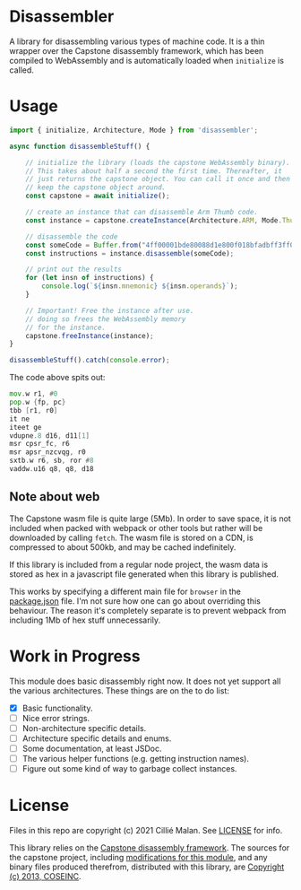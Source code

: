 # Disassembler
A library for disassembling various types of machine code. It is a thin 
wrapper over the Capstone disassembly framework, which has been compiled
to WebAssembly and is automatically loaded when `initialize` is called.

# Usage
```js
import { initialize, Architecture, Mode } from 'disassembler';

async function disassembleStuff() {

    // initialize the library (loads the capstone WebAssembly binary).
    // This takes about half a second the first time. Thereafter, it
    // just returns the capstone object. You can call it once and then
    // keep the capstone object around.
    const capstone = await initialize();

    // create an instance that can disassemble Arm Thumb code.
    const instance = capstone.createInstance(Architecture.ARM, Mode.Thumb);

    // disassemble the code
    const someCode = Buffer.from("4ff00001bde80088d1e800f018bfadbff3ff0b0c86f3008980f3008c4ffa99f6d0ffa201", "hex");
    const instructions = instance.disassemble(someCode);

    // print out the results
    for (let insn of instructions) {
        console.log(`${insn.mnemonic} ${insn.operands}`);
    }

    // Important! Free the instance after use.
    // doing so frees the WebAssembly memory
    // for the instance.
    capstone.freeInstance(instance);
}

disassembleStuff().catch(console.error);
```

The code above spits out:
```asm
mov.w r1, #0
pop.w {fp, pc}
tbb [r1, r0]
it ne
iteet ge
vdupne.8 d16, d11[1]
msr cpsr_fc, r6
msr apsr_nzcvqg, r0
sxtb.w r6, sb, ror #8
vaddw.u16 q8, q8, d18
```

## Note about web
The Capstone wasm file is quite large (5Mb). In order
to save space, it is not included when packed with
webpack or other tools but rather will be downloaded
by calling `fetch`. The wasm file is stored on a CDN,
is compressed to about 500kb, and may be cached indefinitely.

If this library is included from a regular node project,
the wasm data is stored as hex in a javascript file generated
when this library is published.

This works by specifying a different main file for `browser` in
the [package.json](package.json#L6) file. I'm not sure how one
can go about overriding this behaviour. The reason it's completely
separate is to prevent webpack from including 1Mb of hex stuff
unnecessarily.

# Work in Progress
This module does basic disassembly right now. It does not
yet support all the various architectures. These things
are on the to do list:
- [x] Basic functionality.
- [ ] Nice error strings.
- [ ] Non-architecture specific details.
- [ ] Architecture specific details and enums.
- [ ] Some documentation, at least JSDoc.
- [ ] The various helper functions (e.g. getting instruction names).
- [ ] Figure out some kind of way to garbage collect instances.

# License
Files in this repo are copyright (c) 2021 Cillié Malan. See [LICENSE](LICENSE) for info.

This library relies on the [Capstone disassembly framework](http://www.capstone-engine.org/).
The sources for the capstone project,
including [modifications for this module](https://github.com/cilliemalan/capstone/tree/wasmhost),
and any binary files produced therefrom, distributed with this library,
are [Copyright (c) 2013, COSEINC](https://github.com/cilliemalan/capstone/blob/wasmhost/LICENSE.TXT).
